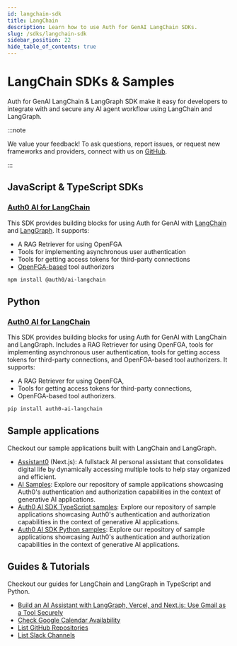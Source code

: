 ```yaml
---
id: langchain-sdk
title: LangChain
description: Learn how to use Auth for GenAI LangChain SDKs.
slug: /sdks/langchain-sdk
sidebar_position: 22
hide_table_of_contents: true
---
```


# LangChain SDKs & Samples

Auth for GenAI LangChain & LangGraph SDK make it easy for developers to integrate with and secure any AI agent workflow using LangChain and LangGraph.

:::note

We value your feedback! To ask questions, report issues, or request new frameworks and providers, connect with us on [GitHub](https://github.com/auth0/auth-for-genai).

:::

## JavaScript & TypeScript SDKs

### [Auth0 AI for LangChain](https://github.com/auth0-lab/auth0-ai-js/tree/main/packages/ai-langchain)

This SDK provides building blocks for using Auth for GenAI with [LangChain](https://www.langchain.com/) and [LangGraph](https://www.langchain.com/langgraph). It supports:

- A RAG Retriever for using OpenFGA
- Tools for implementing asynchronous user authentication
- Tools for getting access tokens for third-party connections
- [OpenFGA-based](https://openfga.dev/) tool authorizers

```bash
npm install @auth0/ai-langchain
```

## Python

### [Auth0 AI for LangChain](https://github.com/auth0-lab/auth0-ai-python/tree/main/packages/auth0-ai-langchain)

This SDK provides building blocks for using Auth for GenAI with LangChain and LangGraph. Includes a RAG Retriever for using OpenFGA, tools for implementing asynchronous user authentication, tools for getting access tokens for third-party connections, and OpenFGA-based tool authorizers. It supports:

- A RAG Retriever for using OpenFGA,
- Tools for getting access tokens for third-party connections,
- OpenFGA-based tool authorizers.

```bash
pip install auth0-ai-langchain
```

## Sample applications

Checkout our sample applications built with LangChain and LangGraph.

- [Assistant0](https://github.com/auth0-samples/auth0-assistant0) (Next.js): A fullstack AI personal assistant that consolidates digital life by dynamically accessing multiple tools to help stay organized and efficient.
- [AI Samples](https://github.com/auth0-samples/auth0-ai-samples): Explore our repository of sample applications showcasing Auth0's authentication and authorization capabilities in the context of generative AI applications.
- [Auth0 AI SDK TypeScript samples](https://github.com/auth0-lab/auth0-ai-js/tree/main/examples): Explore our repository of sample applications showcasing Auth0's authentication and authorization capabilities in the context of generative AI applications.
- [Auth0 AI SDK Python samples](https://github.com/auth0-lab/auth0-ai-python/tree/main/examples): Explore our repository of sample applications showcasing Auth0's authentication and authorization capabilities in the context of generative AI applications.

## Guides & Tutorials

Checkout our guides for LangChain and LangGraph in TypeScript and Python.

- [Build an AI Assistant with LangGraph, Vercel, and Next.js: Use Gmail as a Tool Securely](https://auth0.com/blog/genai-tool-calling-build-agent-that-calls-gmail-securely-with-langgraph-vercelai-nextjs/)
- [Check Google Calendar Availability](../check-google-calendar-availability)
- [List GitHub Repositories](../list-github-repositories)
- [List Slack Channels](../list-slack-channels)
